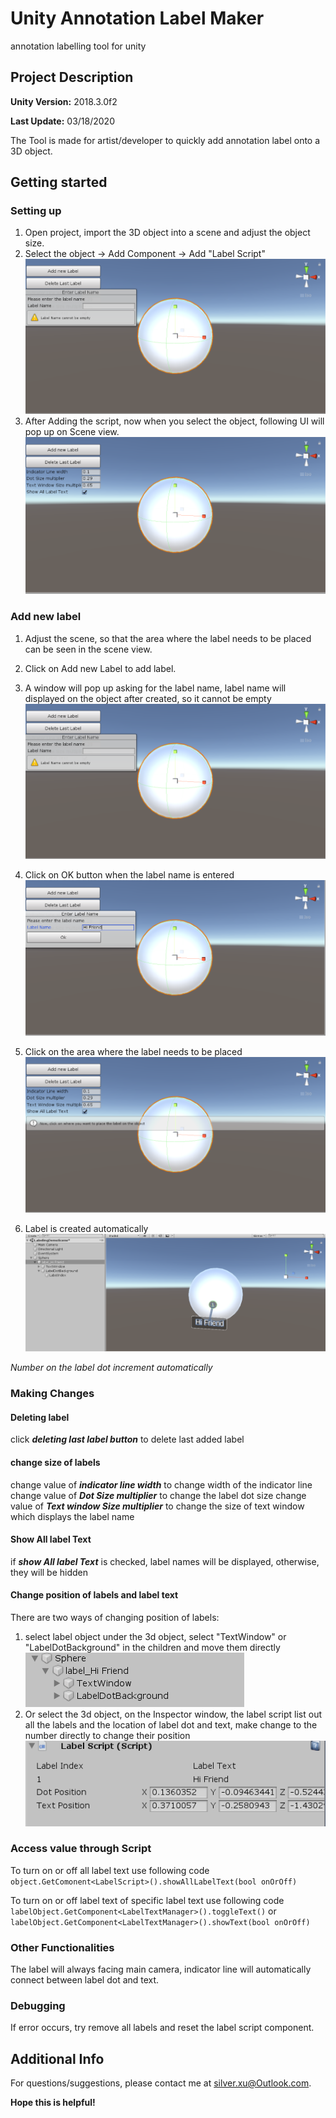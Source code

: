 # Unity Annotation Label Maker
 annotation labelling tool for unity
## Project Description
**Unity Version:** 2018.3.0f2

**Last Update:** 03/18/2020

The Tool is made for artist/developer to quickly add annotation label onto a 3D object.

## Getting started
### Setting up
 1. Open project, import the 3D object into a scene and adjust the object size.
 2. Select the object -> Add Component -> Add "Label Script"
 ![](ScreenCaptures/EnterLabelNameWindow.png)
 3. After Adding the script, now when you select the object, following UI will pop up on Scene view.
 ![](ScreenCaptures/LabelMakerUI.png)
### Add new label
 1. Adjust the scene, so that the area where the label needs to be placed can be seen in the scene view.
 2. Click on Add new Label to add label.
 3. A window will pop up asking for the label name, label name will displayed on the object after created, so it cannot be empty
 ![](ScreenCaptures/EnterLabelNameWindow.png)
 
 4. Click on OK button when the label name is entered
  ![](ScreenCaptures/EnterLabelNameWindowWithInput.png)
 
 5. Click on the area where the label needs to be placed 
 ![](ScreenCaptures/RequireClickMessage.png)
 
 6. Label is created automatically
 ![](ScreenCaptures/LabelCreated.png)

   *Number on the label dot increment automatically*
  ### Making Changes
   #### Deleting label
   click ***deleting last label button*** to delete last added label
   #### change size of labels
   change value of ***indicator line width*** to change width of the indicator line
   change value of ***Dot Size multiplier*** to change the label dot size
   change value of ***Text window Size multiplier*** to change the size of text window which displays the label name
   #### Show All label Text
   if ***show All label Text*** is checked, label names will be displayed, otherwise, they will be hidden
   #### Change position of labels and label text
   There are two ways of changing position of labels:
   1. select label object under the 3d object, select "TextWindow" or "LabelDotBackground" in the children and move them directly
   ![](ScreenCaptures/LabelDetails.png?raw=true)
   2. Or select the 3d object, on the Inspector window, the label script list out all the labels and the location of label dot and    text, make change to the number directly to change their position
   ![](ScreenCaptures/ScriptInInspector.png)

   ### Access value through Script
   To turn on or off all label text use following code `object.GetComonent<LabelScript>().showAllLabelText(bool onOrOff)`

   To turn on or off label text of specific label text use following code `labelObject.GetComponent<LabelTextManager>().toggleText()` or `labelObject.GetComponent<LabelTextManager>().showText(bool onOrOff)`
   ### Other Functionalities
   The label will always facing main camera, indicator line will automatically connect between label dot and text.
   ### Debugging
   If error occurs, try remove all labels and reset the label script component.
   ## Additional Info
   For questions/suggestions, please contact me at silver.xu@Outlook.com.

  **Hope this is helpful!**
